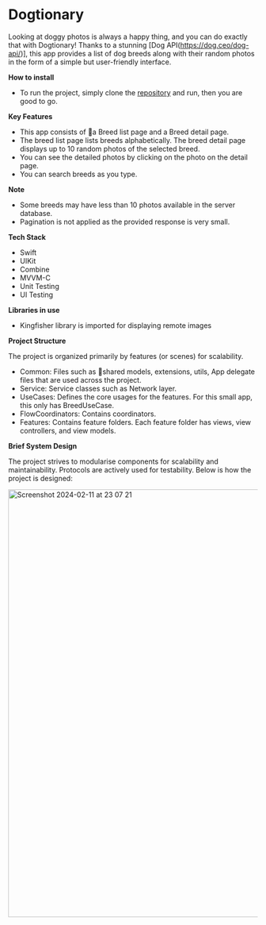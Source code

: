 # Dogtionary

Looking at doggy photos is always a happy thing, and you can do exactly that with Dogtionary! Thanks to a stunning [Dog API(https://dog.ceo/dog-api/)], this app provides a list of dog breeds along with their random photos in the form of a simple but user-friendly interface.

**How to install**

- To run the project, simply clone the [repository](https://github.com/vanjang/Dogtionary.git) and run, then you are good to go.


**Key Features**

- This app consists of a Breed list page and a Breed detail page.
- The breed list page lists breeds alphabetically. The breed detail page displays up to 10 random photos of the selected breed.
- You can see the detailed photos by clicking on the photo on the detail page.
- You can search breeds as you type.


**Note**

- Some breeds may have less than 10 photos available in the server database.
- Pagination is not applied as the provided response is very small.


**Tech Stack**

- Swift
- UIKit
- Combine
- MVVM-C
- Unit Testing
- UI Testing


**Libraries in use**

- Kingfisher library is imported for displaying remote images


**Project Structure**

The project is organized primarily by features (or scenes) for scalability.

- Common: Files such as shared models, extensions, utils, App delegate files that are used across the project.
- Service: Service classes such as Network layer.
- UseCases: Defines the core usages for the features. For this small app, this only has BreedUseCase.
- FlowCoordinators: Contains coordinators.
- Features: Contains feature folders. Each feature folder has views, view controllers, and view models.


**Brief System Design**

The project strives to modularise components for scalability and maintainability. Protocols are actively used for testability. Below is how the project is designed:

<img width="862" alt="Screenshot 2024-02-11 at 23 07 21" src="https://github.com/vanjang/Dogtionary/assets/54963905/d9b90e9d-2ad8-49ff-be8d-8666b8d39689">

